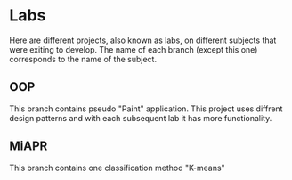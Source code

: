# Labs
Here are different projects, also known as labs, on different subjects that were exiting to develop. The name of each branch (except this one) corresponds to the name of the subject.
## OOP 
This branch contains pseudo "Paint" application. This project uses diffrent design patterns and with each subsequent lab it has more functionality.
## MiAPR
This branch contains one classification method "K-means"
